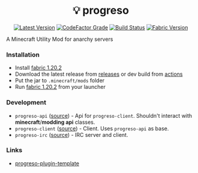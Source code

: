 <h1 align="center">💡 progreso</h1>

<div align="center">

[![Latest Version](https://img.shields.io/github/v/release/ya-ilya/progreso?logo=github)](https://github.com/ya-ilya/progreso/releases/latest)
[![CodeFactor Grade](https://img.shields.io/codefactor/grade/github/ya-ilya/progreso?color=royalblue)](https://www.codefactor.io/repository/github/ya-ilya/progreso)
[![Build Status](https://img.shields.io/github/actions/workflow/status/ya-ilya/progreso/build.yml?branch=main&logo=gradle)](https://github.com/ya-ilya/progreso/actions)
[![Fabric Version](https://img.shields.io/badge/Fabric-1.20.2-informational)](https://fabricmc.net/)

</div>

A Minecraft Utility Mod for anarchy servers

### Installation

- Install [fabric 1.20.2](https://fabricmc.net/use/installer/)
- Download the latest release from [releases](https://github.com/ya-ilya/progreso/releases) or dev build from [actions](https://github.com/ya-ilya/progreso/actions)
- Put the jar to `.minecraft/mods` folder
- Run [fabric 1.20.2](https://fabricmc.net/use/installer/) from your launcher

### Development

- `progreso-api` ([source](https://github.com/ya-ilya/progreso/tree/main/progreso-api)) - Api for `progreso-client`. Shouldn't interact with **minecraft**/**modding api** classes.
- `progreso-client` ([source](https://github.com/ya-ilya/progreso/tree/main/progreso-client)) - Client. Uses `progreso-api` as base.
- `progreso-irc` ([source](https://github.com/ya-ilya/progreso/tree/main/progreso-irc)) - IRC server and client.

### Links

- [progreso-plugin-template](https://github.com/ya-ilya/progreso-plugin-template)